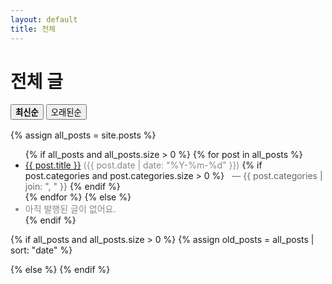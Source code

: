 ```yaml
---
layout: default
title: 전체
---
```


<h1>전체 글</h1>

<div class="sort-buttons" style="margin-bottom:1rem;">
  <button id="sort-new" style="font-weight:700;">최신순</button>
  <button id="sort-old">오래된순</button>
</div>

{% assign all_posts = site.posts %}

<!-- 최신순 (기본: site.posts는 보통 최신순 정렬) -->
<ul id="list-new">
  {% if all_posts and all_posts.size > 0 %}
    {% for post in all_posts %}
      <li>
        <a href="{{ post.url | relative_url }}">{{ post.title }}</a>
        <span style="color:#888;">({{ post.date | date: "%Y-%m-%d" }})</span>
        {% if post.categories and post.categories.size > 0 %}
          <span style="margin-left:.5rem; color:#666;">
            — {{ post.categories | join: ", " }}
          </span>
        {% endif %}
      </li>
    {% endfor %}
  {% else %}
    <li style="color:#888;">아직 발행된 글이 없어요.</li>
  {% endif %}
</ul>

<!-- 오래된순 (오름차순 정렬) -->
{% if all_posts and all_posts.size > 0 %}
  {% assign old_posts = all_posts | sort: "date" %}
  <ul id="list-old" style="display:none;">
    {% for post in old_posts %}
      <li>
        <a href="{{ post.url | relative_url }}">{{ post.title }}</a>
        <span style="color:#888;">({{ post.date | date: "%Y-%m-%d" }})</span>
        {% if post.categories and post.categories.size > 0 %}
          <span style="margin-left:.5rem; color:#666;">
            — {{ post.categories | join: ", " }}
          </span>
        {% endif %}
      </li>
    {% endfor %}
  </ul>
{% else %}
  <ul id="list-old" style="display:none;">
    <li style="color:#888;">아직 발행된 글이 없어요.</li>
  </ul>
{% endif %}

<script>
document.addEventListener("DOMContentLoaded", () => {
  const btnNew = document.getElementById("sort-new");
  const btnOld = document.getElementById("sort-old");
  const listNew = document.getElementById("list-new");
  const listOld = document.getElementById("list-old");

  btnNew.addEventListener("click", () => {
    listNew.style.display = "block";
    listOld.style.display = "none";
    btnNew.style.fontWeight = "700";
    btnOld.style.fontWeight = "400";
  });

  btnOld.addEventListener("click", () => {
    listNew.style.display = "none";
    listOld.style.display = "block";
    btnNew.style.fontWeight = "400";
    btnOld.style.fontWeight = "700";
  });
});
</script>
